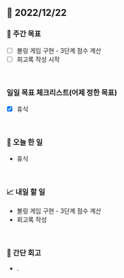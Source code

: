 ## 📅 2022/12/22


### 👏 주간 목표

- [ ] 볼링 게임 구현 - 3단계 점수 계산
- [ ] 회고록 작성 시작

<br/>

### 일일 목표 체크리스트(어제 정한 목표)

- [x] 휴식

<br/>

### 💯 오늘 한 일

- 휴식

<br/>

### 📈 내일 할 일

- 볼링 게임 구현 - 3단계 점수 계산
- 회고록 작성
  
<br/>

### 🤔 간단 회고

- .
 
